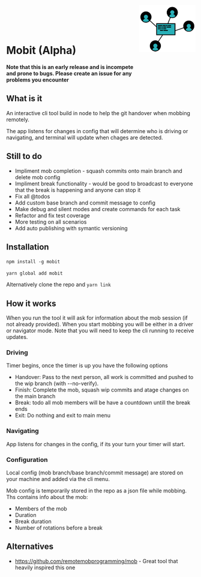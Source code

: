 

<img src="mobit-alt.png" alt="mobit" width="150" align="right" style="margin-bottom:50px;" />

<br/><br/><br/>


# Mobit (Alpha)
**Note that this is an early release and is incompete and prone to bugs. Please create an issue for any problems you encounter**

## What is it 
An interactive cli tool build in node to help the git handover when mobbing remotely. 

The app listens for changes in config that will determine who is driving or navigating, and terminal will update when chages are detected.



## Still to do 
- Impliment mob completion - squash commits onto main branch and delete mob config
- Impliment break functionality - would be good to broadcast to everyone that the break is happening and anyone can stop it
- Fix all @todos
- Add custom base branch and commit message to config
- Make debug and silent modes and create commands for each task
- Refactor and fix test coverage 
- More testing on all scenarios
- Add auto publishing with symantic versioning

## Installation
`npm install -g mobit`

`yarn global add mobit`

Alternatively clone the repo and `yarn link`

## How it works
When you run the tool it will ask for information about the mob session (if not already provided). When you start mobbing you will be either in a driver or navigator mode. Note that you will need to keep the cli running to receive updates.

### Driving
Timer begins, once the timer is up you have the following options
- Handover: Pass to the next person, all work is committed and pushed to the wip branch (with --no-verify).
- Finish: Complete the mob, squash wip commits and atage changes on the main branch
- Break: todo all mob members will be have a countdown untill the break ends
- Exit: Do nothing and exit to main menu

### Navigating
App listens for changes in the config, if its your turn your timer will start.

### Configuration 
Local config (mob branch/base branch/commit message) are stored on your machine and added via the cli menu. 

Mob config is temporarily stored in the repo as a json file while mobbing. Ths contains info about the mob:
- Members of the mob
- Duration 
- Break duration
- Number of rotations before a break

## Alternatives 
- https://github.com/remotemobprogramming/mob - Great tool that heavily inspired this one

